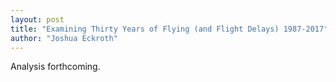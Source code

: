 ```yaml
---
layout: post
title: "Examining Thirty Years of Flying (and Flight Delays) 1987-2017"
author: "Joshua Eckroth"
---
```


Analysis forthcoming.

